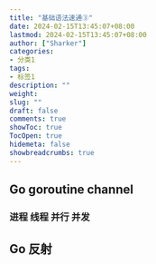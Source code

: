 ```yaml
---
title: "基础语法速通③"
date: 2024-02-15T13:45:07+08:00 
lastmod: 2024-02-15T13:45:07+08:00
author: ["Sharker"] 
categories: 
- 分类1
tags: 
- 标签1
description: ""
weight: 
slug: ""
draft: false 
comments: true 
showToc: true 
TocOpen: true 
hidemeta: false 
showbreadcrumbs: true 
---
```


## Go goroutine channel
### 进程 线程 并行 并发

## Go 反射


